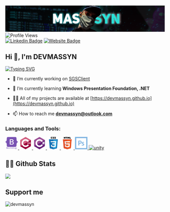 [![GitHub Banner](./assets/baner.png)](https://devmassyn.github.io)
![Profile Views](https://komarev.com/ghpvc/?username=devmassyn)
<br>
[![Linkedin Badge](https://img.shields.io/badge/-LinkedIn-0e76a8?style=flat-square&logo=Linkedin&logoColor=white)](https://linkedin.com/in/devmassyn)
[![Website Badge](https://img.shields.io/badge/Website-3b5998?style=flat-square&logo=google-chrome&logoColor=white)](https://devmassyn.github.io/)

## Hi 👋, I'm DEVMASSYN
[![Typing SVG](https://readme-typing-svg.herokuapp.com?color=00FFFF&width=800&lines=IT+student+at+the+Kazimierz+Wielki+University+in+Bydgoszcz%2C+Poland)](https://git.io/typing-svg)

- 🔭 I’m currently working on [SGSClient](https://github.com/szyrgamestudio/SGSClient)

- 🌱 I’m currently learning **Windows Presentation Foundation, .NET**

- 👨‍💻 All of my projects are available at [https://devmassyn.github.io](https://devmassyn.github.io)

- 📫 How to reach me **devmassyn@outlook.com**


<h3 align="left">Languages and Tools:</h3>
<p align="left"> <a href="https://getbootstrap.com" target="_blank" rel="noreferrer"> <img src="https://raw.githubusercontent.com/devicons/devicon/master/icons/bootstrap/bootstrap-plain-wordmark.svg" alt="bootstrap" width="40" height="40"/> </a> <a href="https://www.w3schools.com/cpp/" target="_blank" rel="noreferrer"> <img src="https://raw.githubusercontent.com/devicons/devicon/master/icons/cplusplus/cplusplus-original.svg" alt="cplusplus" width="40" height="40"/> </a> <a href="https://www.w3schools.com/cs/" target="_blank" rel="noreferrer"> <img src="https://raw.githubusercontent.com/devicons/devicon/master/icons/csharp/csharp-original.svg" alt="csharp" width="40" height="40"/> </a> <a href="https://www.w3schools.com/css/" target="_blank" rel="noreferrer"> <img src="https://raw.githubusercontent.com/devicons/devicon/master/icons/css3/css3-original-wordmark.svg" alt="css3" width="40" height="40"/> </a> <a href="https://www.w3.org/html/" target="_blank" rel="noreferrer"> <img src="https://raw.githubusercontent.com/devicons/devicon/master/icons/html5/html5-original-wordmark.svg" alt="html5" width="40" height="40"/> </a> <a href="https://www.photoshop.com/en" target="_blank" rel="noreferrer"> <img src="https://raw.githubusercontent.com/devicons/devicon/master/icons/photoshop/photoshop-line.svg" alt="photoshop" width="40" height="40"/> </a> <a href="https://unity.com/" target="_blank" rel="noreferrer"> <img src="https://www.vectorlogo.zone/logos/unity3d/unity3d-icon.svg" alt="unity" width="40" height="40"/> </a> </p>

## 👨‍💻 Github Stats
<img align="center" src="https://github-readme-stats.vercel.app/api?username=devmassyn&show_icons=true&theme=dracula" />

## Support me
<a href="https://ko-fi.com/devmassyn"> <img align="left" src="https://cdn.ko-fi.com/cdn/kofi3.png?v=3" height="50" width="210" alt="devmassyn" /></a><br><br>
